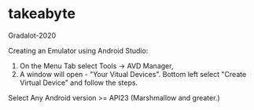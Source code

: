 # takeabyte
Gradalot-2020

Creating an Emulator using Android Studio:
1. On the Menu Tab select Tools -> AVD Manager,
2. A window will open - "Your Vitual Devices". Bottom left select "Create Virtual Device" and follow the steps.

Select Any Android version >= API23 (Marshmallow and greater.)
